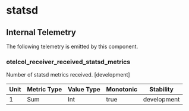 [comment]: <> (Code generated by mdatagen. DO NOT EDIT.)

# statsd

## Internal Telemetry

The following telemetry is emitted by this component.

### otelcol_receiver_received_statsd_metrics

Number of statsd metrics received. [development]

| Unit | Metric Type | Value Type | Monotonic | Stability |
| ---- | ----------- | ---------- | --------- | --------- |
| 1 | Sum | Int | true | development |
